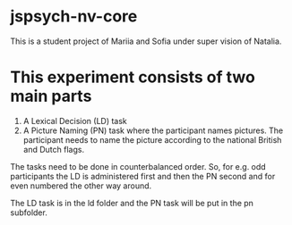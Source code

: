 # jspsych-nv-core

This is a student project of Mariia and Sofia under super vision of Natalia.

# This experiment consists of two main parts

1. A Lexical Decision (LD) task
2. A Picture Naming (PN) task where the participant names pictures. The participant
   needs to name the picture according to the national British and Dutch flags.

The tasks need to be done in counterbalanced order. So, for e.g. odd participants
the LD is administered first and then the PN second and for even numbered the
other way around.

The LD task is in the ld folder and the PN task will be put in the pn subfolder.
